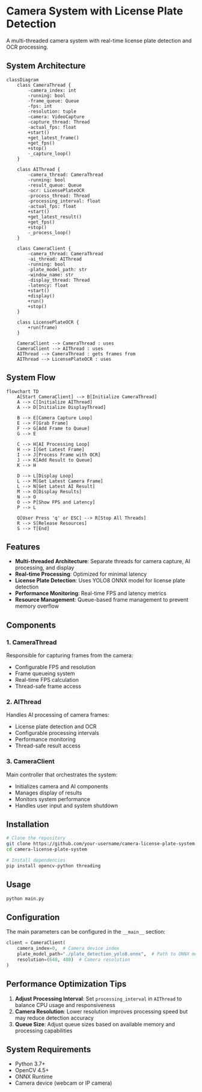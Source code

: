 # Camera System with License Plate Detection

A multi-threaded camera system with real-time license plate detection and OCR processing.

## System Architecture

```mermaid
classDiagram
    class CameraThread {
        -camera_index: int
        -running: bool
        -frame_queue: Queue
        -fps: int
        -resolution: tuple
        -camera: VideoCapture
        -capture_thread: Thread
        -actual_fps: float
        +start()
        +get_latest_frame()
        +get_fps()
        +stop()
        -_capture_loop()
    }
    
    class AIThread {
        -camera_thread: CameraThread
        -running: bool
        -result_queue: Queue
        -ocr: LicensePlateOCR
        -process_thread: Thread
        -processing_interval: float
        -actual_fps: float
        +start()
        +get_latest_result()
        +get_fps()
        +stop()
        -_process_loop()
    }
    
    class CameraClient {
        -camera_thread: CameraThread
        -ai_thread: AIThread
        -running: bool
        -plate_model_path: str
        -window_name: str
        -display_thread: Thread
        -latency: float
        +start()
        +display()
        +run()
        +stop()
    }
    
    class LicensePlateOCR {
        +run(frame)
    }
    
    CameraClient --> CameraThread : uses
    CameraClient --> AIThread : uses
    AIThread --> CameraThread : gets frames from
    AIThread --> LicensePlateOCR : uses
```

## System Flow

```mermaid
flowchart TD
    A[Start CameraClient] --> B[Initialize CameraThread]
    A --> C[Initialize AIThread]
    A --> D[Initialize DisplayThread]
    
    B --> E[Camera Capture Loop]
    E --> F[Grab Frame]
    F --> G[Add Frame to Queue]
    G --> E
    
    C --> H[AI Processing Loop]
    H --> I[Get Latest Frame]
    I --> J[Process Frame with OCR]
    J --> K[Add Result to Queue]
    K --> H
    
    D --> L[Display Loop]
    L --> M[Get Latest Camera Frame]
    L --> N[Get Latest AI Result]
    M --> O[Display Results]
    N --> O
    O --> P[Show FPS and Latency]
    P --> L
    
    Q[User Press 'q' or ESC] --> R[Stop All Threads]
    R --> S[Release Resources]
    S --> T[End]
```

## Features

- **Multi-threaded Architecture**: Separate threads for camera capture, AI processing, and display
- **Real-time Processing**: Optimized for minimal latency
- **License Plate Detection**: Uses YOLO8 ONNX model for license plate detection
- **Performance Monitoring**: Real-time FPS and latency metrics
- **Resource Management**: Queue-based frame management to prevent memory overflow

## Components

### 1. CameraThread

Responsible for capturing frames from the camera:
- Configurable FPS and resolution
- Frame queueing system
- Real-time FPS calculation
- Thread-safe frame access

### 2. AIThread

Handles AI processing of camera frames:
- License plate detection and OCR
- Configurable processing intervals
- Performance monitoring
- Thread-safe result access

### 3. CameraClient

Main controller that orchestrates the system:
- Initializes camera and AI components
- Manages display of results
- Monitors system performance
- Handles user input and system shutdown

## Installation

```bash
# Clone the repository
git clone https://github.com/your-username/camera-license-plate-system.git
cd camera-license-plate-system

# Install dependencies
pip install opencv-python threading
```

## Usage

```bash
python main.py
```

## Configuration

The main parameters can be configured in the `__main__` section:

```python
client = CameraClient(
    camera_index=0,  # Camera device index
    plate_model_path="./plate_detection_yolo8.onnx",  # Path to ONNX model
    resolution=(640, 480)  # Camera resolution
)
```

## Performance Optimization Tips

1. **Adjust Processing Interval**: Set `processing_interval` in `AIThread` to balance CPU usage and responsiveness
2. **Camera Resolution**: Lower resolution improves processing speed but may reduce detection accuracy
3. **Queue Size**: Adjust queue sizes based on available memory and processing capabilities

## System Requirements

- Python 3.7+
- OpenCV 4.5+
- ONNX Runtime
- Camera device (webcam or IP camera)
